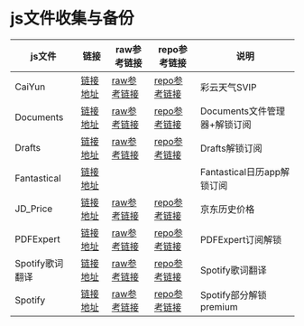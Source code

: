 # js文件收集与备份

|js文件|链接|raw参考链接|repo参考链接|说明|
|--|--|--|--|--|
|CaiYun|[链接地址](https://raw.githubusercontent.com/Fedlimit/Script/main/CaiYun.js)|[raw参考链接](https://raw.githubusercontent.com/Tartarus2014/Script/master/CaiYun.js)|[repo参考链接](https://github.com/Tartarus2014/Script/blob/master/CaiYun.js)|彩云天气SVIP
|Documents|[链接地址](https://raw.githubusercontent.com/Fedlimit/Script/main/Documents.js)|[raw参考链接](https://raw.githubusercontent.com/89996462/Quantumult-X/main/ycdz/documents.js)|[repo参考链接](https://github.com/89996462/Quantumult-X/blob/main/ycdz/documents.js)|Documents文件管理器+解锁订阅
|Drafts|[链接地址](https://raw.githubusercontent.com/Fedlimit/Script/main/Drafts.js)|[raw参考链接](https://raw.githubusercontent.com/89996462/Quantumult-X/main/ycdz/Drafts.js)|[repo参考链接](https://github.com/89996462/Quantumult-X/blob/main/ycdz/Drafts.js)|Drafts解锁订阅
|Fantastical|[链接地址](https://raw.githubusercontent.com/Fedlimit/Script/main/Fantastical.js)| | |Fantastical日历app解锁订阅
|JD_Price|[链接地址](https://raw.githubusercontent.com/Fedlimit/Script/main/JD_Price.js)|[raw参考链接](https://raw.githubusercontent.com/zwf234/rules/master/js/jd_price.js) |[repo参考链接](https://github.com/zwf234/rules/blob/master/js/jd_price.js)|京东历史价格
|PDFExpert|[链接地址](https://raw.githubusercontent.com/Fedlimit/Script/main/PDFExpert.js)|[raw参考链接](https://raw.githubusercontent.com/89996462/Quantumult-X/main/ycdz/PDFExpert.js)|[repo参考链接](https://github.com/89996462/Quantumult-X/blob/main/ycdz/PDFExpert.js)|PDFExpert订阅解锁
|Spotify歌词翻译|[链接地址](https://raw.githubusercontent.com/Fedlimit/Script/main/Spotify-Lyric.js)|[raw参考链接](https://raw.githubusercontent.com/app2smile/rules/master/js/spotify-lyric.js)|[repo参考链接](https://github.com/app2smile/rules/blob/master/js/spotify-lyric.js)|Spotify歌词翻译
|Spotify|[链接地址](https://raw.githubusercontent.com/Fedlimit/Script/main/Spotify-Proto.js)|[raw参考链接](https://raw.githubusercontent.com/app2smile/rules/master/js/spotify-proto.js)|[repo参考链接](https://github.com/app2smile/rules/blob/master/js/spotify-proto.js)|Spotify部分解锁premium
